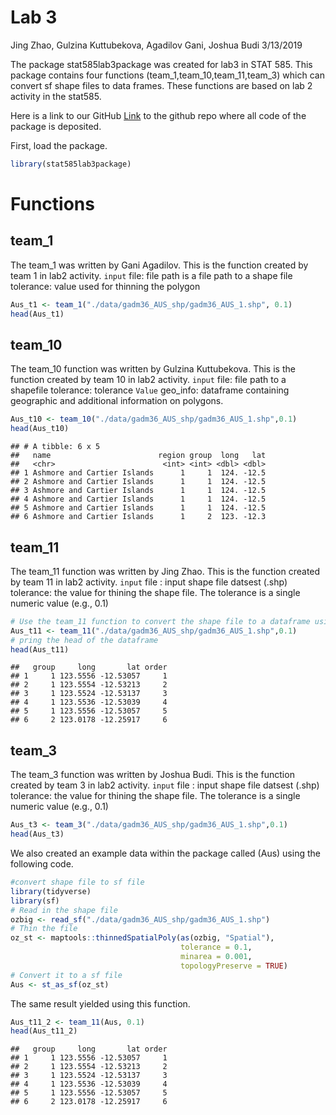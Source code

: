 Lab 3
================
Jing Zhao, Gulzina Kuttubekova, Agadilov Gani, Joshua Budi
3/13/2019

The package stat585lab3package was created for lab3 in STAT 585. This package contains four functions (team\_1,team\_10,team\_11,team_3) which can convert sf shape files to data frames. These functions are based on lab 2 activity in the stat585.

Here is a link to our GitHub
[Link](https://github.com/kgulzina/stat585lab3package) to the github repo where all code of the package is deposited.

First, load the package.

``` r
library(stat585lab3package)
```

Functions
=========

team\_1
-------

The team\_1 was written by Gani Agadilov. This is the function created by team 1 in lab2 activity.
`input`
file: file path is a file path to a shape file
tolerance: value used for thinning the polygon

``` r
Aus_t1 <- team_1("./data/gadm36_AUS_shp/gadm36_AUS_1.shp", 0.1)
head(Aus_t1)
```

team\_10
--------

The team\_10 function was written by Gulzina Kuttubekova. This is the function created by team 10 in lab2 activity.
`input`
file: file path to a shapefile
tolerance: tolerance `Value` geo\_info: dataframe containing geographic and additional information on polygons.

``` r
Aus_t10 <- team_10("./data/gadm36_AUS_shp/gadm36_AUS_1.shp",0.1)
head(Aus_t10)
```

    ## # A tibble: 6 x 5
    ##   name                        region group  long   lat
    ##   <chr>                        <int> <int> <dbl> <dbl>
    ## 1 Ashmore and Cartier Islands      1     1  124. -12.5
    ## 2 Ashmore and Cartier Islands      1     1  124. -12.5
    ## 3 Ashmore and Cartier Islands      1     1  124. -12.5
    ## 4 Ashmore and Cartier Islands      1     1  124. -12.5
    ## 5 Ashmore and Cartier Islands      1     1  124. -12.5
    ## 6 Ashmore and Cartier Islands      1     2  123. -12.3

team\_11
--------

The team\_11 function was written by Jing Zhao. This is the function created by team 11 in lab2 activity.
`input`
file : input shape file datsest (.shp)
tolerance: the value for thining the shape file. The tolerance is a single numeric value (e.g., 0.1)

``` r
# Use the team_11 function to convert the shape file to a dataframe using example data
Aus_t11 <- team_11("./data/gadm36_AUS_shp/gadm36_AUS_1.shp",0.1)
# pring the head of the dataframe
head(Aus_t11)
```

    ##   group     long       lat order
    ## 1     1 123.5556 -12.53057     1
    ## 2     1 123.5554 -12.53213     2
    ## 3     1 123.5524 -12.53137     3
    ## 4     1 123.5536 -12.53039     4
    ## 5     1 123.5556 -12.53057     5
    ## 6     2 123.0178 -12.25917     6

team\_3
--------

The team\_3 function was written by Joshua Budi. This is the function created by team 3 in lab2 activity.
`input`
file : input shape file datsest (.shp)
tolerance: the value for thining the shape file. The tolerance is a single numeric value (e.g., 0.1)
``` r
Aus_t3 <- team_3("./data/gadm36_AUS_shp/gadm36_AUS_1.shp",0.1)
head(Aus_t3)
```
We also created an example data within the package called (Aus) using the following code.

``` r
#convert shape file to sf file
library(tidyverse)
library(sf)
# Read in the shape file
ozbig <- read_sf("./data/gadm36_AUS_shp/gadm36_AUS_1.shp")
# Thin the file
oz_st <- maptools::thinnedSpatialPoly(as(ozbig, "Spatial"), 
                                      tolerance = 0.1, 
                                      minarea = 0.001, 
                                      topologyPreserve = TRUE)
# Convert it to a sf file
Aus <- st_as_sf(oz_st)
```

The same result yielded using this function.

``` r
Aus_t11_2 <- team_11(Aus, 0.1)
head(Aus_t11_2)
```

    ##   group     long       lat order
    ## 1     1 123.5556 -12.53057     1
    ## 2     1 123.5554 -12.53213     2
    ## 3     1 123.5524 -12.53137     3
    ## 4     1 123.5536 -12.53039     4
    ## 5     1 123.5556 -12.53057     5
    ## 6     2 123.0178 -12.25917     6

